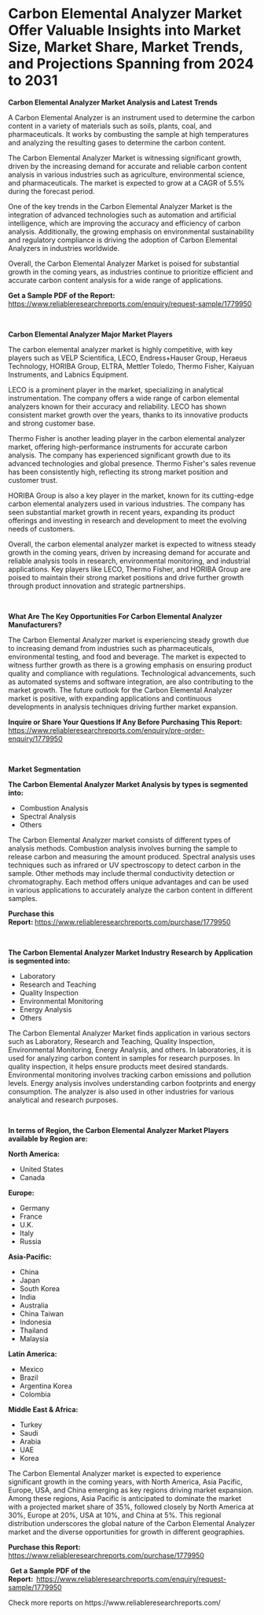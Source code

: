 <p><h1>Carbon Elemental Analyzer Market Offer Valuable Insights into Market Size, Market Share, Market Trends, and Projections Spanning from 2024 to 2031</h1></p><p><strong>Carbon Elemental Analyzer Market Analysis and Latest Trends</strong></p>
<p><p>A Carbon Elemental Analyzer is an instrument used to determine the carbon content in a variety of materials such as soils, plants, coal, and pharmaceuticals. It works by combusting the sample at high temperatures and analyzing the resulting gases to determine the carbon content.</p><p>The Carbon Elemental Analyzer Market is witnessing significant growth, driven by the increasing demand for accurate and reliable carbon content analysis in various industries such as agriculture, environmental science, and pharmaceuticals. The market is expected to grow at a CAGR of 5.5% during the forecast period.</p><p>One of the key trends in the Carbon Elemental Analyzer Market is the integration of advanced technologies such as automation and artificial intelligence, which are improving the accuracy and efficiency of carbon analysis. Additionally, the growing emphasis on environmental sustainability and regulatory compliance is driving the adoption of Carbon Elemental Analyzers in industries worldwide.</p><p>Overall, the Carbon Elemental Analyzer Market is poised for substantial growth in the coming years, as industries continue to prioritize efficient and accurate carbon content analysis for a wide range of applications.</p></p>
<p><strong>Get a Sample PDF of the Report:&nbsp;</strong> <a href="https://www.reliableresearchreports.com/enquiry/request-sample/1779950">https://www.reliableresearchreports.com/enquiry/request-sample/1779950</a></p>
<p>&nbsp;</p>
<p><strong>Carbon Elemental Analyzer Major Market Players</strong></p>
<p><p>The carbon elemental analyzer market is highly competitive, with key players such as VELP Scientifica, LECO, Endress+Hauser Group, Heraeus Technology, HORIBA Group, ELTRA, Mettler Toledo, Thermo Fisher, Kaiyuan Instruments, and Labnics Equipment. </p><p>LECO is a prominent player in the market, specializing in analytical instrumentation. The company offers a wide range of carbon elemental analyzers known for their accuracy and reliability. LECO has shown consistent market growth over the years, thanks to its innovative products and strong customer base.</p><p>Thermo Fisher is another leading player in the carbon elemental analyzer market, offering high-performance instruments for accurate carbon analysis. The company has experienced significant growth due to its advanced technologies and global presence. Thermo Fisher's sales revenue has been consistently high, reflecting its strong market position and customer trust.</p><p>HORIBA Group is also a key player in the market, known for its cutting-edge carbon elemental analyzers used in various industries. The company has seen substantial market growth in recent years, expanding its product offerings and investing in research and development to meet the evolving needs of customers.</p><p>Overall, the carbon elemental analyzer market is expected to witness steady growth in the coming years, driven by increasing demand for accurate and reliable analysis tools in research, environmental monitoring, and industrial applications. Key players like LECO, Thermo Fisher, and HORIBA Group are poised to maintain their strong market positions and drive further growth through product innovation and strategic partnerships.</p></p>
<p>&nbsp;</p>
<p><strong>What Are The Key Opportunities For Carbon Elemental Analyzer Manufacturers?</strong></p>
<p><p>The Carbon Elemental Analyzer market is experiencing steady growth due to increasing demand from industries such as pharmaceuticals, environmental testing, and food and beverage. The market is expected to witness further growth as there is a growing emphasis on ensuring product quality and compliance with regulations. Technological advancements, such as automated systems and software integration, are also contributing to the market growth. The future outlook for the Carbon Elemental Analyzer market is positive, with expanding applications and continuous developments in analysis techniques driving further market expansion.</p></p>
<p><strong>Inquire or Share Your Questions If Any Before Purchasing This Report:</strong> <a href="https://www.reliableresearchreports.com/enquiry/pre-order-enquiry/1779950">https://www.reliableresearchreports.com/enquiry/pre-order-enquiry/1779950</a></p>
<p>&nbsp;</p>
<p><strong>Market Segmentation</strong></p>
<p><strong>The Carbon Elemental Analyzer Market Analysis by types is segmented into:</strong></p>
<p><ul><li>Combustion Analysis</li><li>Spectral Analysis</li><li>Others</li></ul></p>
<p><p>The Carbon Elemental Analyzer market consists of different types of analysis methods. Combustion analysis involves burning the sample to release carbon and measuring the amount produced. Spectral analysis uses techniques such as infrared or UV spectroscopy to detect carbon in the sample. Other methods may include thermal conductivity detection or chromatography. Each method offers unique advantages and can be used in various applications to accurately analyze the carbon content in different samples.</p></p>
<p><strong>Purchase this Report:&nbsp;</strong><a href="https://www.reliableresearchreports.com/purchase/1779950">https://www.reliableresearchreports.com/purchase/1779950</a></p>
<p>&nbsp;</p>
<p><strong>The Carbon Elemental Analyzer Market Industry Research by Application is segmented into:</strong></p>
<p><ul><li>Laboratory</li><li>Research and Teaching</li><li>Quality Inspection</li><li>Environmental Monitoring</li><li>Energy Analysis</li><li>Others</li></ul></p>
<p><p>The Carbon Elemental Analyzer Market finds application in various sectors such as Laboratory, Research and Teaching, Quality Inspection, Environmental Monitoring, Energy Analysis, and others. In laboratories, it is used for analyzing carbon content in samples for research purposes. In quality inspection, it helps ensure products meet desired standards. Environmental monitoring involves tracking carbon emissions and pollution levels. Energy analysis involves understanding carbon footprints and energy consumption. The analyzer is also used in other industries for various analytical and research purposes.</p></p>
<p>&nbsp;</p>
<p><strong>In terms of Region, the Carbon Elemental Analyzer Market Players available by Region are:</strong></p>
<p>
    <p> <strong> North America: </strong>
        <ul>
            <li>United States</li>
            <li>Canada</li>
        </ul>
        </p> 
    <p> <strong> Europe: </strong>
        <ul>
            <li>Germany</li>
            <li>France</li>
            <li>U.K.</li>
            <li>Italy</li>
            <li>Russia</li>
        </ul>
        </p> 
    <p> <strong> Asia-Pacific: </strong>
        <ul>
            <li>China</li>
            <li>Japan</li>
            <li>South Korea</li>
            <li>India</li>
            <li>Australia</li>
            <li>China Taiwan</li>
            <li>Indonesia</li>
            <li>Thailand</li>
            <li>Malaysia</li>
        </ul>
        </p> 
    <p> <strong> Latin America: </strong>
        <ul>
            <li>Mexico</li>
            <li>Brazil</li>
            <li>Argentina Korea</li>
            <li>Colombia</li>
        </ul>
        </p> 
    <p> <strong> Middle East & Africa: </strong>
        <ul>
            <li>Turkey</li>
            <li>Saudi</li>
            <li>Arabia</li>
            <li>UAE</li>
            <li>Korea</li>
        </ul>
    </p>
    </p>
<p><p>The Carbon Elemental Analyzer market is expected to experience significant growth in the coming years, with North America, Asia Pacific, Europe, USA, and China emerging as key regions driving market expansion. Among these regions, Asia Pacific is anticipated to dominate the market with a projected market share of 35%, followed closely by North America at 30%, Europe at 20%, USA at 10%, and China at 5%. This regional distribution underscores the global nature of the Carbon Elemental Analyzer market and the diverse opportunities for growth in different geographies.</p></p>
<p><strong>Purchase this Report: </strong><a href="https://www.reliableresearchreports.com/purchase/1779950">https://www.reliableresearchreports.com/purchase/1779950</a></p>
<p>&nbsp;<strong>Get a Sample PDF of the Report:&nbsp;&nbsp;</strong><a href="https://www.reliableresearchreports.com/enquiry/request-sample/1779950">https://www.reliableresearchreports.com/enquiry/request-sample/1779950</a></p>
<p><strong></strong></p>
<p>Check more reports on https://www.reliableresearchreports.com/</p>